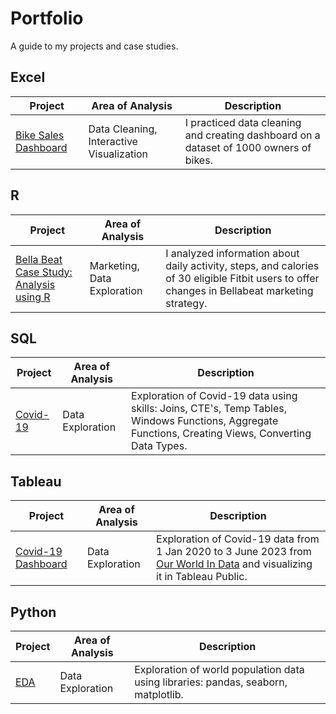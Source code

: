 # Portfolio
A guide to my projects and case studies.

## Excel

| Project | Area of Analysis | Description |
| ------------- | ------------- | -------------|
| [Bike Sales Dashboard](https://github.com/IrinaShafeeva/bike_sales_dashboard) | Data Cleaning, Interactive Visualization | I practiced data cleaning and creating dashboard on a dataset of 1000 owners of bikes.|

## R

| Project | Area of Analysis | Description |
| ------------- | ------------- | -------------|
|[ Bella Beat Case Study: Analysis using R ](https://github.com/IrinaShafeeva/Portfolio/blob/main/bella-beat-case-study-analysis-using-r.ipynb) | Marketing, Data Exploration  |  I analyzed information about daily activity, steps, and calories of 30 eligible Fitbit users to offer changes in Bellabeat marketing strategy. |

## SQL

| Project | Area of Analysis | Description |
| ------------- | ------------- | -------------|
| [Covid-19](https://github.com/IrinaShafeeva/SQL_Project/blob/main/SQLQueryProject.sql) | Data Exploration | Exploration of Covid-19 data using skills: Joins, CTE's, Temp Tables, Windows Functions, Aggregate Functions, Creating Views, Converting Data Types. |

## Tableau

| Project | Area of Analysis | Description |
| ------------- | ------------- | -------------|
| [Covid-19 Dashboard](https://github.com/IrinaShafeeva/Covid19-Tableau-Dashboard) | Data Exploration | Exploration of Covid-19 data from 1 Jan 2020 to 3 June 2023 from [Our World In Data](https://ourworldindata.org/covid-deaths) and visualizing it in Tableau Public. |

## Python

| Project | Area of Analysis | Description |
| ------------- | ------------- | -------------|
| [EDA](https://github.com/IrinaShafeeva/Portfolio/blob/main/Exploratory%20Data%20Analysis.ipynb) | Data Exploration | Exploration of world population data using libraries: pandas, seaborn, matplotlib.|
